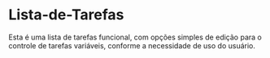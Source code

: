 # Lista-de-Tarefas
Esta é uma lista de tarefas funcional, com opções simples de edição para o controle de tarefas variáveis, conforme a necessidade de uso do usuário.
